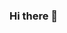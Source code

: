 ### Hi there 👋


<script type="text/javascript"
        
        
 src= "<img src="https://tryhackme-badges.s3.amazonaws.com/afph0x.png" alt="TryHackMe">
" >TryHackme</script>

